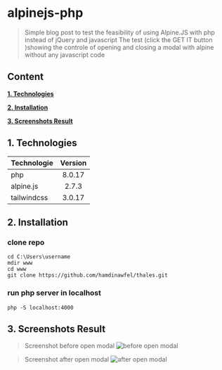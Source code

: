# alpinejs-php
> Simple blog post to test the feasibility of using Alpine.JS with php instead of jQuery and javascript
> The test (click the GET IT button )showing the controle of opening and closing a modal with alpine without any javascript code

## Content

**[1. Technologies](#heading--1)**

**[2. Installation](#heading--2)**

**[3. Screenshots Result](#heading--3)**

## 1. Technologies <a name="heading--1"/>

| Technologie      | Version |
| ---------------- | :-----: |
| php            | 8.0.17  |
| alpine.js            |  2.7.3  |
| tailwindcss      | 3.0.17  |

## 2. Installation <a name="heading--2"/>

### clone repo

```
cd C:\Users\username
mdir www
cd www
git clone https://github.com/hamdinawfel/thales.git

```
### run php server in localhost
```
php -S localhost:4000
```
## 3. Screenshots Result <a name="heading--3"/>
> Screenshot before open modal
![before open modal](https://user-images.githubusercontent.com/47576444/160380645-a7c75cee-27b2-4b05-9b57-d65cfde66e2f.PNG)

> Screenshot after open modal
![after open modal](https://user-images.githubusercontent.com/47576444/160380747-6b1b41f3-75d8-402d-ba80-fd54097ab9fd.PNG)
